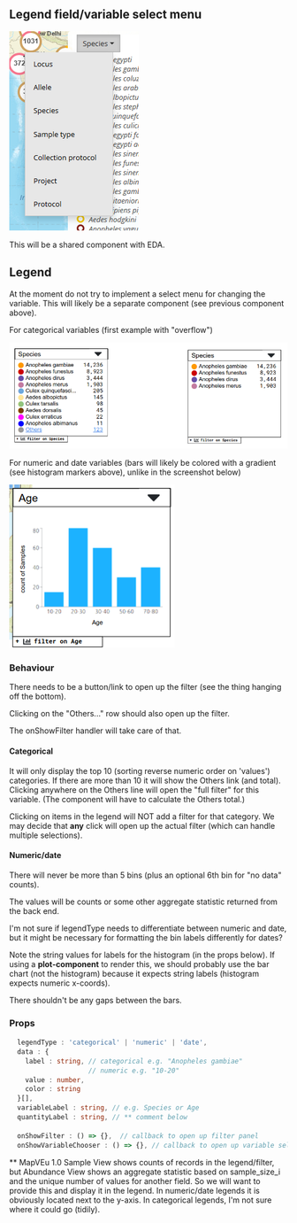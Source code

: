 ## Legend field/variable select menu

![screenshot](images/filter-field-select.png)

This will be a shared component with EDA.


## Legend

At the moment do not try to implement a select menu for changing the
variable. This will likely be a separate component (see previous
component above).

For categorical variables (first example with "overflow")

![screenshot](images/filter-legend.png)

For numeric and date variables (bars will likely be colored with a gradient (see histogram markers above), unlike in the screenshot below)

![screenshot](images/filter-legend-numeric.png)

### Behaviour

There needs to be a button/link to open up the filter (see the thing
hanging off the bottom).

Clicking on the "Others..." row should also open up the filter.

The onShowFilter handler will take care of that.

#### Categorical

It will only display the top 10 (sorting reverse numeric order on
'values') categories. If there are more than 10 it will show the
Others link (and total).  Clicking anywhere on the Others line will
open the "full filter" for this variable.  (The component will have to calculate the Others total.)

Clicking on items in the legend will NOT add a filter for that category.
We may decide that **any** click will open up the actual filter (which
can handle multiple selections).

#### Numeric/date

There will never be more than 5 bins (plus an optional 6th bin for "no data" counts).

The values will be counts or some other aggregate statistic returned from the back end.

I'm not sure if legendType needs to differentiate between numeric and date, but it might
be necessary for formatting the bin labels differently for dates?

Note the string values for labels for the histogram (in the props
below). If using a **plot-component** to render this, we should
probably use the bar chart (not the histogram) because it expects
string labels (histogram expects numeric x-coords).

There shouldn't be any gaps between the bars.


### Props

```typescript
  legendType : 'categorical' | 'numeric' | 'date',
  data : {
    label : string, // categorical e.g. "Anopheles gambiae"
                    // numeric e.g. "10-20"
    value : number,
    color : string
  }[],
  variableLabel : string, // e.g. Species or Age
  quantityLabel : string, // ** comment below

  onShowFilter : () => {},  // callback to open up filter panel
  onShowVariableChooser : () => {}, // callback to open up variable selector

```



** MapVEu 1.0 Sample View shows counts of records in the
   legend/filter, but Abundance View shows an aggregate statistic
   based on sample_size_i and the unique number of values for another
   field.  So we will want to provide this and display it in the
   legend. In numeric/date legends it is obviously located next to the
   y-axis.  In categorical legends, I'm not sure where it could go (tidily).
   

